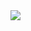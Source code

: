 <img src="https://capsule-render.vercel.app/api?type=wave&color=auto&height=300&section=header&text=Nahee Github!%20render&fontSize=90" />
